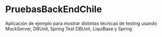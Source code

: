 PruebasBackEndChile
===================

Aplicación de ejemplo para mostrar distintas técnicas de testing usando MockServer, DBUnit, Spring Test DBUnit, LiquiBase y Spring
